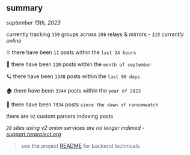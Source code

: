 
## summary
_september 13th, 2023_

currently tracking `159` groups across `286` relays & mirrors - _`115` currently online_

⏲ there have been `11` posts within the `last 24 hours`

🦈 there have been `220` posts within the `month of september`

🪐 there have been `1348` posts within the `last 90 days`

🏚 there have been `3244` posts within the `year of 2023`

🦕 there have been `7934` posts `since the dawn of ransomwatch`

there are `92` custom parsers indexing posts

_`20` sites using v2 onion services are no longer indexed - [support.torproject.org](https://support.torproject.org/onionservices/v2-deprecation/)_

> see the project [README](https://github.com/joshhighet/ransomwatch#ransomwatch--) for backend technicals
